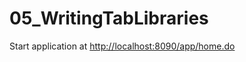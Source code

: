 05_WritingTabLibraries
======================

Start application at [http://localhost:8090/app/home.do](http://localhost:8090/app/home.do)
